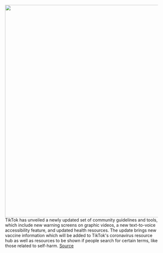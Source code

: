 <img src='https://cdn.vox-cdn.com/thumbor/1fITfiWCCrFniG9SVnERKCLZPek=/0x0:2040x1360/1200x800/filters:focal(857x517:1183x843)/cdn.vox-cdn.com/uploads/chorus_image/image/68515114/acastro_190723_1777_tiktok_0003.0.0.jpg' width='700px' /><br/>
TikTok has unveiled a newly updated set of community guidelines and tools, which include new warning screens on graphic videos, a new text-to-voice accessibility feature, and updated health resources. The update brings new vaccine information which will be added to TikTok's coronavirus resource hub as well as resources to be shown if people search for certain terms, like those related to self-harm.
<a href='https://www.theverge.com/2020/12/15/22175889/tiktok-updated-community-guidelines-violent-disturbing-content-warning-labels-opt-in-vaccine-info'> Source <a/>